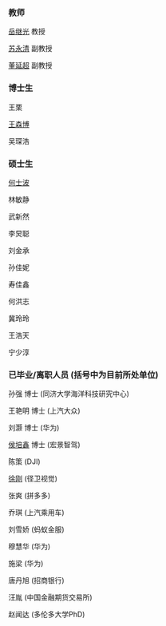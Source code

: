 ### 教师

[岳继光](https://tongjiseemct.github.io/yjgcn) 教授

[苏永清](https://tongjiseemct.github.io/syqcn) 副教授

[董延超](https://tongjiseemct.github.io/dyccn) 副教授

### 博士生

王栗

[王森博](https://github.com/WsbPro)

吴琛浩


### 硕士生

[何士波](https://github.com/heshibo1994)

林敏静

武新然

李炅聪

刘金承

孙佳妮

寿佳鑫

何洪志

冀玲玲

王浩天

宁少淳

### 已毕业/离职人员 (括号中为目前所处单位)

孙强 博士 (同济大学海洋科技研究中心)

王艳明 博士 (上汽大众)

刘灏 博士 (华为)

[侯培鑫](https://marquistj13.github.io/MyBlog/) 博士 (宏景智驾)

陈策 (DJI)

[徐刚](https://xugang.ink/) (径卫视觉)

张爽 (拼多多)

乔琪 (上汽乘用车)

刘雪娇 (蚂蚁金服)

穆慧华 (华为)

施梁 (华为)

唐丹旭 (招商银行)

汪胤 (中国金融期货交易所)

赵闻达 (多伦多大学PhD)